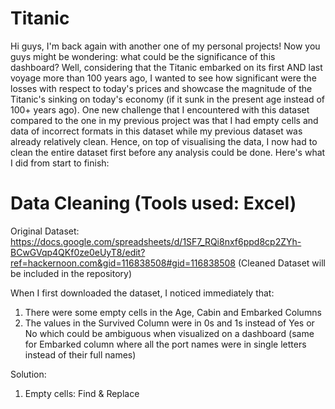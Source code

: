 # Titanic
Hi guys, I'm back again with another one of my personal projects! Now you guys might be wondering: what could be the significance of this dashboard? Well, considering that the Titanic embarked on its first AND last voyage more than 100 years ago, I wanted to see how significant were the losses with respect to today's prices and showcase the magnitude of the Titanic's sinking on today's economy (if it sunk in the present age instead of 100+ years ago). One new challenge that I encountered with this dataset compared to the one in my previous project was that I had empty cells and data of incorrect formats in this dataset while my previous dataset was already relatively clean. Hence, on top of visualising the data, I now had to clean the entire dataset first before any analysis could be done. Here's what I did from start to finish:

# Data Cleaning (Tools used: Excel)
Original Dataset: https://docs.google.com/spreadsheets/d/1SF7_RQi8nxf6ppd8cp2ZYh-BCwGVqp4QKf0ze0eUyT8/edit?ref=hackernoon.com&gid=116838508#gid=116838508 (Cleaned Dataset will be included in the repository)

When I first downloaded the dataset, I noticed immediately that:
1) There were some empty cells in the Age, Cabin and Embarked Columns
2) The values in the Survived Column were in 0s and 1s instead of Yes or No which could be ambiguous when visualized on a dashboard (same for Embarked column where all the port names were in single letters instead of their full names)

Solution:
1) Empty cells: Find & Replace
